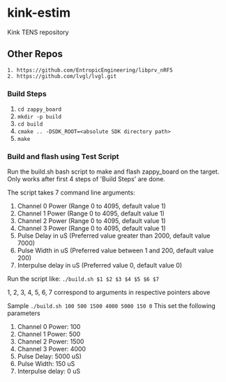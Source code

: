 # kink-estim
Kink TENS repository

## Other Repos
	1. https://github.com/EntropicEngineering/libprv_nRF5
	2. https://github.com/lvgl/lvgl.git

### Build Steps
1. `cd zappy_board`
2. `mkdir -p build`
3. `cd build`
4. `cmake .. -DSDK_ROOT=<absolute SDK directory path>`
5. `make`

### Build and flash using Test Script
Run the build.sh bash script to make and flash zappy_board on the target.
Only works after first 4 steps of 'Build Steps' are done.

The script takes 7 command line arguments:
1. Channel 0 Power (Range 0 to 4095, default value 1)
2. Channel 1 Power (Range 0 to 4095, default value 1)
3. Channel 2 Power (Range 0 to 4095, default value 1)
4. Channel 3 Power (Range 0 to 4095, default value 1)
5. Pulse Delay in uS (Preferred value greater than 2000, default value 7000)
6. Pulse Width in uS (Preferred value between 1 and 200, default value 200)
7. Interpulse delay in uS (Preferred value 0, default value 0)

Run the script like:
`./build.sh $1 $2 $3 $4 $5 $6 $7`

1, 2, 3, 4, 5, 6, 7 correspond to arguments in respective pointers above

Sample
`./build.sh 100 500 1500 4000 5000 150 0`
This set the following parameters

1. Channel 0 Power: 100
2. Channel 1 Power: 500
3. Channel 2 Power: 1500
4. Channel 3 Power: 4000
5. Pulse Delay: 5000 uS)
6. Pulse Width: 150 uS
7. Interpulse delay: 0 uS
